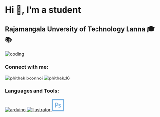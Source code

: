 <h1 align="left">Hi 👋, I'm a student</h1>
<h2 align="left">Rajamangala Unversity of Technology Lanna 🎓📚</h2>
<img align="canter" alt="coding" width="800" src="https://raw.githubusercontent.com/saadeghi/saadeghi/1aaec63b5cfb565364eca0b740a70aad11eea1df/dino.gif">

<h3 align="left">Connect with me:</h3>
<p align="left">
<a href="https://web.facebook.com/phithak.boonnoi" target="blank"><img align="center" src="https://raw.githubusercontent.com/rahuldkjain/github-profile-readme-generator/master/src/images/icons/Social/facebook.svg" alt="phithak boonnoi" height="30" width="40" /></a>
<a href="https://instagram.com/phithak_16" target="blank"><img align="center" src="https://raw.githubusercontent.com/rahuldkjain/github-profile-readme-generator/master/src/images/icons/Social/instagram.svg" alt="phithak_16" height="30" width="40" /></a>
</p>

<h3 align="left">Languages and Tools:</h3>
<p align="left"> <a href="https://www.arduino.cc/" target="_blank" rel="noreferrer"> <img src="https://cdn.worldvectorlogo.com/logos/arduino-1.svg" alt="arduino" width="40" height="40"/> </a> <a href="https://www.adobe.com/in/products/illustrator.html" target="_blank" rel="noreferrer"> <img src="https://www.vectorlogo.zone/logos/adobe_illustrator/adobe_illustrator-icon.svg" alt="illustrator" width="40" height="40"/> </a> <a href="https://www.photoshop.com/en" target="_blank" rel="noreferrer"> <img src="https://raw.githubusercontent.com/devicons/devicon/master/icons/photoshop/photoshop-line.svg" alt="photoshop" width="40" height="40"/> </a> </p>
